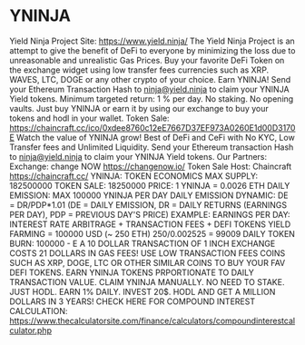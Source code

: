 # YNINJA
Yield Ninja
Project Site: https://www.yield.ninja/
The Yield Ninja Project is an attempt to give the benefit of DeFi to everyone by minimizing the loss due to unreasonable and unrealistic Gas Prices. 
Buy your favorite DeFi Token on the exchange widget using low transfer fees currencies such as XRP. WAVES, LTC, DOGE or any other crypto of your choice. 
Earn YNINJA! 
Send your Ethereum Transaction Hash to ninja@yield.ninja to claim your YNINJA Yield tokens. 
Minimum targeted return: 1 % per day. 
No staking. 
No opening vaults. 
Just buy YNINJA or earn it by using our exchange to buy your tokens and hodl in your wallet. 
Token Sale: https://chaincraft.cc/ico/0xdee8760c12eE7667D37EF973A0260E1d00D3170E
Watch the value of YNINJA grow! Best of DeFi and CeFi with No KYC, Low Transfer fees and Unlimited Liquidity. 
Send your Ethereum transaction Hash to ninja@yield.ninja to claim your YNINJA Yield tokens. 
Our Partners: Exchange: change NOW https://changenow.io/
Token Sale Host: Chaincraft https://chaincraft.cc/ 
YNINJA: TOKEN ECONOMICS
MAX SUPPLY: 182500000
TOKEN SALE: 18250000
PRICE: 1 YNINJA = 0.0026 ETH
DAILY EMISSION: MAX 100000 YNINJA PER DAY
DAILY EMISSION DYNAMIC: 
DE = DR/PDP*1.01 
(DE = DAILY EMISSION, DR = DAILY RETURNS (EARNINGS PER DAY), PDP = PREVIOUS DAY'S PRICE)
EXAMPLE: EARNINGS PER DAY: INTEREST RATE ARBITRAGE + TRANSACTION FEES + DEFI TOKENS YIELD FARMING = 100000 USD (~ 250 ETH)
250/0.002525 = 99009
DAILY TOKEN BURN: 100000 - E
A 10 DOLLAR TRANSACTION OF 1 INCH EXCHANGE COSTS 21 DOLLARS IN GAS FEES!
USE LOW TRANSACTION FEES COINS SUCH AS XRP, DOGE, LTC OR OTHER SIMILAR COINS TO BUY YOUR FAV DEFI TOKENS.
EARN YNINJA TOKENS PRPORTIONATE TO DAILY TRANSACTION VALUE.
CLAIM YNINJA MANUALLY. 
NO NEED TO STAKE. JUST HODL. EARN 1% DAILY.
INVEST 20$. HODL AND GET A MILLION DOLLARS IN 3 YEARS!
CHECK HERE FOR COMPOUND INTEREST CALCULATION: https://www.thecalculatorsite.com/finance/calculators/compoundinterestcalculator.php
